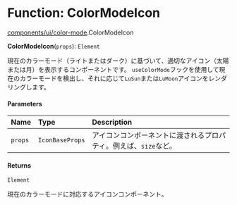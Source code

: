 # Function: ColorModeIcon

[components/ui/color-mode](../modules/components_ui_color_mode.md).ColorModeIcon

**ColorModeIcon**(`props`): `Element`

現在のカラーモード（ライトまたはダーク）に基づいて、適切なアイコン（太陽または月）を表示するコンポーネントです。
`useColorMode`フックを使用して現在のカラーモードを検出し、それに応じて`LuSun`または`LuMoon`アイコンをレンダリングします。

#### Parameters

| Name | Type | Description |
| :------ | :------ | :------ |
| `props` | `IconBaseProps` | アイコンコンポーネントに渡されるプロパティ。例えば、`size`など。 |

#### Returns

`Element`

現在のカラーモードに対応するアイコンコンポーネント。

